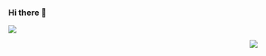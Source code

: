 ### Hi there 👋

<!--
**AmirZoyber/AmirZoyber** is a ✨ _special_ ✨ repository because its `README.md` (this file) appears on your GitHub profile.

Here are some ideas to get you started:

- 🔭 I’m currently working on ...
- 🌱 I’m currently learning ...
- 👯 I’m looking to collaborate on ...
- 🤔 I’m looking for help with ...
- 💬 Ask me about ...
- 📫 How to reach me: ...
- 😄 Pronouns: ...
- ⚡ Fun fact: ...
![GitHub stats]()

https://img.shields.io/badge/-Python-FBFF08
-->
<p>
  <img src="https://img.shields.io/badge/-Python-FBFF08">
</p>

<p>
<img align="right" src="https://github-readme-stats.vercel.app/api?username=amirzoyber&theme=blue-green" >
</p>
